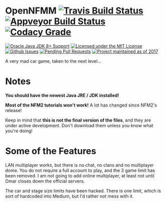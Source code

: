 # OpenNFMM [![Travis Build Status](https://travis-ci.org/fallk/OpenNFMM.svg?branch=master)](https://travis-ci.org/fallk/OpenNFMM) [![Appveyor Build Status](https://ci.appveyor.com/api/projects/status/kebwu8e50c0tm7ut?svg=true)](https://ci.appveyor.com/project/fallk/OpenNFMM) [![Codacy Grade](https://api.codacy.com/project/badge/grade/f8824a29d57740f7b7100885ddec8617)](https://www.codacy.com/app/chrishansen/OpenNFMM)

[![Oracle Java JDK 8+ Support](https://img.shields.io/badge/java-JDK_8-ff69b4.svg)](http://www.oracle.com/technetwork/java/javase/downloads/jdk8-downloads-2133151.html)
[![Licensed under the MIT License](https://img.shields.io/badge/license-MIT-blue.svg)](LICENSE.md)
[![Github Issues](http://githubbadges.herokuapp.com/fallk/OpenNFMM/issues.svg)](https://github.com/fallk/OpenNFMM/issues)
[![Pending Pull Requests](http://githubbadges.herokuapp.com/fallk/OpenNFMM/pulls.svg)](https://github.com/fallk/OpenNFMM/pulls) [![Project maintained as of 2017](https://img.shields.io/maintenance/yes/2017.svg)](https://github.com/fallk/OpenNFMM/)

A very mad car game, taken to the next level...

# Notes
  __You should have the newest Java JRE / JDK installed!__

  __Most of the NFM2 tutorials won't work!__ A lot has changed since NFM2's release!

Keep in mind that __this is not the final version of the files__, and they are under active development. Don't download them unless you know what you're doing!

# Some of the Features
LAN multiplayer works, but there is no chat, no clans and no multiplayer dome. You do not require a full account to play, and the 3 game limit has been removed. I am not going to add online multiplayer, at least not until Omar closes down the official servers.

The car and stage size limits have been hacked. There is one limit, which is sort of hardcoded into Medium, but I'd rather not mess with it.

